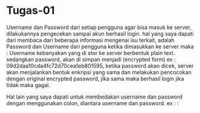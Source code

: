 # Tugas-01

Username dan Password dari setiap pengguna agar bisa masuk ke server, dilakukannya pengecekan sampai akun berhasil login.
hal yang saya dapati dari membaca dari beberapa informasi mengenai isu terkait, adalah
Password dan Username dari pengguna ketika dimasukkan ke server maka :
Username kebanyakan yang di stor ke server berbentuk plain text.
sedangkan password, akan di simpan menjadi (encrypted form) ex : 09d2daa10cda4fc72d70cea1eb801595, ketika password akan dicek, server akan menjalankan bentuk enkripsi yang sama dan melakukan pencocokan dengan original encrypted password, jika sama maka berhasil login jika tidak maka gagal.

Hal lain yang saya dapati untuk membedakan username dan password dengan menggunakan colon, diantara username dan password. 
ex : <username> : <password>
